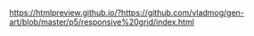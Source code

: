 https://htmlpreview.github.io/?https://github.com/vladmog/gen-art/blob/master/p5/responsive%20grid/index.html

